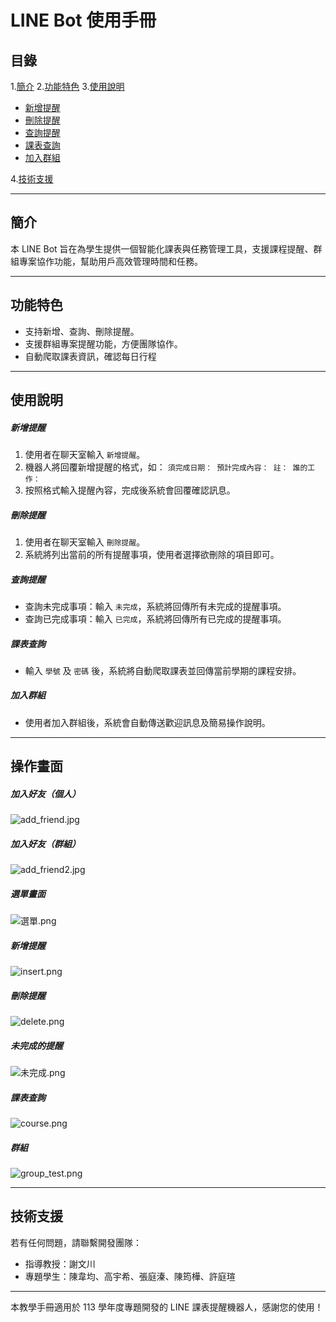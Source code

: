 # LINE Bot 使用手冊

## 目錄
1.[簡介](#簡介)
2.[功能特色](#功能特色)
3.[使用說明](#使用說明)
- [新增提醒](#新增提醒)
- [刪除提醒](#刪除提醒)
- [查詢提醒](#查詢提醒)
- [課表查詢](#課表查詢)
- [加入群組](#加入群組)

4.[技術支援](#技術支援)

---

## 簡介
本 LINE Bot 旨在為學生提供一個智能化課表與任務管理工具，支援課程提醒、群組專案協作功能，幫助用戶高效管理時間和任務。

---

## 功能特色
- 支持新增、查詢、刪除提醒。
- 支援群組專案提醒功能，方便團隊協作。
- 自動爬取課表資訊，確認每日行程
<!-- - 自動爬取課表資訊並提供每日提醒。 -->
<!-- - 定時通知未完成事項，避免遺漏。 -->

---

## 使用說明
##### 新增提醒
1. 使用者在聊天室輸入 `新增提醒`。
2. 機器人將回覆新增提醒的格式，如：
`須完成日期：
預計完成內容：
註：
誰的工作：`
3. 按照格式輸入提醒內容，完成後系統會回覆確認訊息。

##### 刪除提醒
1. 使用者在聊天室輸入 `刪除提醒`。
2. 系統將列出當前的所有提醒事項，使用者選擇欲刪除的項目即可。

##### 查詢提醒
- 查詢未完成事項：輸入 `未完成`，系統將回傳所有未完成的提醒事項。
- 查詢已完成事項：輸入 `已完成`，系統將回傳所有已完成的提醒事項。

##### 課表查詢
- 輸入 `學號` 及 `密碼` 後，系統將自動爬取課表並回傳當前學期的課程安排。

##### 加入群組
- 使用者加入群組後，系統會自動傳送歡迎訊息及簡易操作說明。
---
## 操作畫面
##### 加入好友（個人）
![add_friend.jpg](./pic/add_friend.jpg)
##### 加入好友（群組）
![add_friend2.jpg](./pic/add_friend2.jpg)
##### 選單畫面
![選單.png](./pic/選單.png)
##### 新增提醒
![insert.png](./pic/insert.png)
##### 刪除提醒
![delete.png](./pic/delete.png)
##### 未完成的提醒
![未完成.png](./pic/未完成.png)
##### 課表查詢
![course.png](./pic/course.png)
##### 群組
![group_test.png](./pic/group_test.png)

---
## 技術支援
若有任何問題，請聯繫開發團隊：
- 指導教授：謝文川
- 專題學生：陳韋均、高宇希、張庭溱、陳筠樺、許庭瑄

---

本教學手冊適用於 113 學年度專題開發的 LINE 課表提醒機器人，感謝您的使用！
